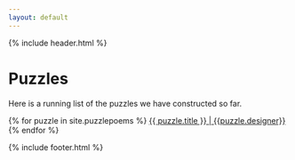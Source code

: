 ```yaml
---
layout: default
---
```

{% include header.html %}

# Puzzles

Here is a running list of the puzzles we have constructed so far.


{% for puzzle in site.puzzlepoems %}
<a href="{{ site.baseurl }}{{ puzzle.url }}">{{ puzzle.title }} | {{puzzle.designer}}</a>
{% endfor %}

{% include footer.html %}
